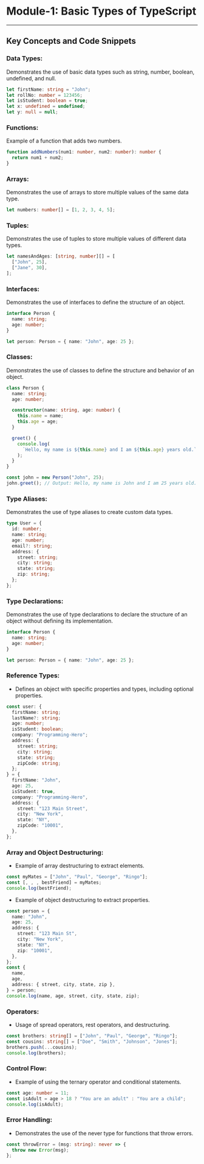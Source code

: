 # Module-1: Basic Types of TypeScript

---

## Key Concepts and Code Snippets

### Data Types:

Demonstrates the use of basic data types such as string, number, boolean, undefined, and null.

```typescript
let firstName: string = "John";
let rollNo: number = 123456;
let isStudent: boolean = true;
let x: undefined = undefined;
let y: null = null;
```

### Functions:

Example of a function that adds two numbers.

```typescript
function addNumbers(num1: number, num2: number): number {
  return num1 + num2;
}
```

### Arrays:

Demonstrates the use of arrays to store multiple values of the same data type.

```typescript
let numbers: number[] = [1, 2, 3, 4, 5];
```

### Tuples:

Demonstrates the use of tuples to store multiple values of different data types.

```typescript
let namesAndAges: [string, number][] = [
  ["John", 25],
  ["Jane", 30],
];
```

### Interfaces:

Demonstrates the use of interfaces to define the structure of an object.

```typescript
interface Person {
  name: string;
  age: number;
}

let person: Person = { name: "John", age: 25 };
```

### Classes:

Demonstrates the use of classes to define the structure and behavior of an object.

```typescript
class Person {
  name: string;
  age: number;

  constructor(name: string, age: number) {
    this.name = name;
    this.age = age;
  }

  greet() {
    console.log(
      `Hello, my name is ${this.name} and I am ${this.age} years old.`
    );
  }
}

const john = new Person("John", 25);
john.greet(); // Output: Hello, my name is John and I am 25 years old.
```

### Type Aliases:

Demonstrates the use of type aliases to create custom data types.

```typescript
type User = {
  id: number;
  name: string;
  age: number;
  email?: string;
  address: {
    street: string;
    city: string;
    state: string;
    zip: string;
  };
};
```

### Type Declarations:

Demonstrates the use of type declarations to declare the structure of an object without defining its implementation.

```typescript
interface Person {
  name: string;
  age: number;
}

let person: Person = { name: "John", age: 25 };
```

### Reference Types:

- Defines an object with specific properties and types, including optional properties.

```typescript
const user: {
  firstName: string;
  lastName?: string;
  age: number;
  isStudent: boolean;
  company: "Programming-Hero";
  address: {
    street: string;
    city: string;
    state: string;
    zipCode: string;
  };
} = {
  firstName: "John",
  age: 25,
  isStudent: true,
  company: "Programming-Hero",
  address: {
    street: "123 Main Street",
    city: "New York",
    state: "NY",
    zipCode: "10001",
  },
};
```

### Array and Object Destructuring:

- Example of array destructuring to extract elements.

```typescript
const myMates = ["John", "Paul", "George", "Ringo"];
const [, , , bestFriend] = myMates;
console.log(bestFriend);
```

- Example of object destructuring to extract properties.

```typescript
const person = {
  name: "John",
  age: 25,
  address: {
    street: "123 Main St",
    city: "New York",
    state: "NY",
    zip: "10001",
  },
};
const {
  name,
  age,
  address: { street, city, state, zip },
} = person;
console.log(name, age, street, city, state, zip);
```

### Operators:

- Usage of spread operators, rest operators, and destructuring.

```typescript
const brothers: string[] = ["John", "Paul", "George", "Ringo"];
const cousins: string[] = ["Doe", "Smith", "Johnson", "Jones"];
brothers.push(...cousins);
console.log(brothers);
```

### Control Flow:

- Example of using the ternary operator and conditional statements.

```typescript
const age: number = 11;
const isAdult = age > 18 ? "You are an adult" : "You are a child";
console.log(isAdult);
```

### Error Handling:

- Demonstrates the use of the never type for functions that throw errors.

```typescript
const throwError = (msg: string): never => {
  throw new Error(msg);
};
```
